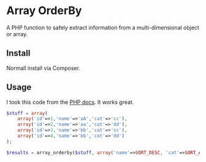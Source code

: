 # Array OrderBy

A PHP function to safely extract information from a multi-dimensional object or array.

## Install

Normall install via Composer.

## Usage

I took this code from the [PHP docs](http://php.net/manual/en/function.array-multisort.php#91638).  It works great.

```php
$stuff = array(
    array('id'=>1,'name'=>'aA','cat'=>'cc'),
    array('id'=>2,'name'=>'aa','cat'=>'dd'),
    array('id'=>3,'name'=>'bb','cat'=>'cc'),
    array('id'=>4,'name'=>'bb','cat'=>'dd')
);

$results = array_orderby($stuff, array('name'=>SORT_DESC, 'cat'=>SORT_ASC));
```